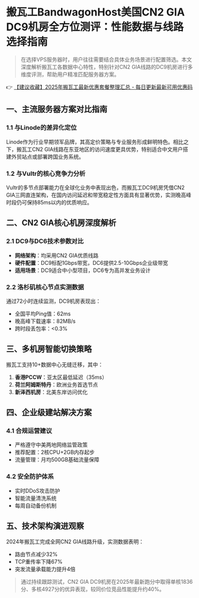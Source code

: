 # 搬瓦工BandwagonHost美国CN2 GIA DC9机房全方位测评：性能数据与线路选择指南

> 在选择VPS服务器时，用户往往需要结合具体业务场景进行配置筛选。本文深度解析搬瓦工各数据中心特性，特别针对CN2 GIA线路的DC9机房进行多维度评测，帮助用户精准匹配服务器方案。

👉 [【建议收藏】2025年搬瓦工最新优惠套餐整理汇总 - 每日更新最新可用优惠码](https://bit.ly/banwagon)

## 一、主流服务器方案对比指南
### 1.1 与Linode的差异化定位
Linode作为行业早期领军品牌，其高定价策略与专业服务形成鲜明特色。相比之下，搬瓦工CN2 GIA线路在东亚地区的访问速度更具优势，特别适合中文用户搭建外贸站点或部署跨国业务系统。

### 1.2 与Vultr的核心竞争力分析
Vultr的多节点部署能力在全球化业务中表现出色，而搬瓦工DC9机房凭借CN2 GIA三网直连架构，在国内访问延迟和带宽稳定性方面具有显著优势，实测晚高峰时段仍可保持85ms以内的优质响应。

## 二、CN2 GIA核心机房深度解析
### 2.1 DC9与DC6技术参数对比
- **网络架构**：均采用CN2 GIA优质线路
- **硬件配置**：DC9标配1Gbps带宽，DC6提供2.5-10Gbps企业级带宽
- **适用场景**：DC9适合中小型项目，DC6专为高并发业务设计

### 2.2 洛杉矶核心节点实测数据
通过72小时连续监测，DC9机房表现出：
- 全国平均Ping值：62ms
- 晚高峰下载速率：82MB/s
- 跨时段丢包率：<0.3%

## 三、多机房智能切换策略
搬瓦工支持10+数据中心无缝迁移，其中：
1. **香港PCCW**：亚太区最低延迟（35ms）
2. **荷兰阿姆斯特丹**：欧洲业务首选节点
3. **新泽西机房**：北美东岸访问优化

## 四、企业级建站解决方案
### 4.1 合规运营建议
- 严格遵守中美两地网络监管政策
- 推荐配置：2核CPU+2GB内存起步
- 流量管理：月均500GB基础流量保障

### 4.2 安全防护体系
- 实时DDoS攻击防护
- 智能流量清洗系统
- 每周自动备份机制

## 五、技术架构演进观察
2024年搬瓦工完成全网CN2 GIA线路升级，实测数据表明：
- 路由节点减少32%
- TCP重传率下降67%
- 突发流量承载能力提升4倍

> 通过持续跟踪测试，CN2 GIA DC9机房在2025年最新跑分中取得单核1836分、多核4927分的优异表现，较同价位竞品性能提升约40%。